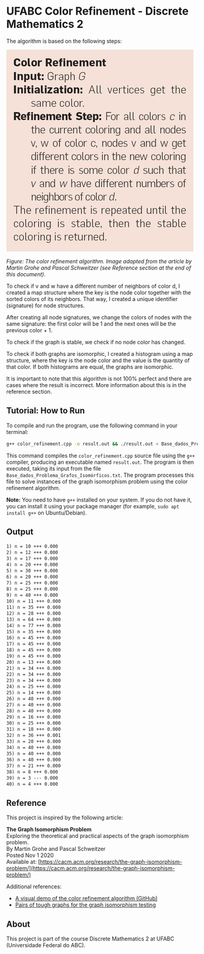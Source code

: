 # UFABC Color Refinement - Discrete Mathematics 2




The algorithm is based on the following steps:

![The color refinement algorithm.](./f3.jpg)

*Figure: The color refinement algorithm. Image adapted from the article by Martin Grohe and Pascal Schweitzer (see Reference section at the end of this document).*



To check if v and w have a different number of neighbors of color d, I created a map structure where the key is the node color together with the sorted colors of its neighbors. That way, I created a unique identifier (signature) for node structures.


After creating all node signatures, we change the colors of nodes with the same signature: the first color will be 1 and the next ones will be the previous color + 1.


To check if the graph is stable, we check if no node color has changed.


To check if both graphs are isomorphic, I created a histogram using a map structure, where the key is the node color and the value is the quantity of that color. If both histograms are equal, the graphs are isomorphic.


It is important to note that this algorithm is not 100% perfect and there are cases where the result is incorrect. More information about this is in the reference section.


## Tutorial: How to Run


To compile and run the program, use the following command in your terminal:

```bash
g++ color_refinement.cpp -o result.out && ./result.out < Base_dados_Problema_Grafos_Isomórficos.txt
```


This command compiles the `color_refinement.cpp` source file using the `g++` compiler, producing an executable named `result.out`. The program is then executed, taking its input from the file `Base_dados_Problema_Grafos_Isomórficos.txt`. The program processes this file to solve instances of the graph isomorphism problem using the color refinement algorithm.


**Note:** You need to have `g++` installed on your system. If you do not have it, you can install it using your package manager (for example, `sudo apt install g++` on Ubuntu/Debian).

## Output

```
1) n = 10 +++ 0.000
2) n = 12 +++ 0.000
3) n = 17 +++ 0.000
4) n = 20 +++ 0.000
5) n = 30 +++ 0.000
6) n = 20 +++ 0.000
7) n = 25 +++ 0.000
8) n = 25 +++ 0.000
9) n = 40 +++ 0.000
10) n = 11 +++ 0.000
11) n = 35 +++ 0.000
12) n = 28 +++ 0.000
13) n = 64 +++ 0.000
14) n = 77 +++ 0.000
15) n = 35 +++ 0.000
16) n = 45 +++ 0.000
17) n = 45 +++ 0.000
18) n = 45 +++ 0.000
19) n = 45 +++ 0.000
20) n = 13 +++ 0.000
21) n = 34 +++ 0.000
22) n = 34 +++ 0.000
23) n = 34 +++ 0.000
24) n = 25 +++ 0.000
25) n = 14 +++ 0.000
26) n = 40 +++ 0.000
27) n = 40 +++ 0.000
28) n = 40 +++ 0.000
29) n = 16 +++ 0.000
30) n = 25 +++ 0.000
31) n = 18 +++ 0.000
32) n = 36 +++ 0.001
33) n = 20 +++ 0.000
34) n = 40 +++ 0.000
35) n = 40 +++ 0.000
36) n = 40 +++ 0.000
37) n = 21 +++ 0.000
38) n = 8 +++ 0.000
39) n = 3 --- 0.000
40) n = 4 +++ 0.000
```

## Reference



This project is inspired by the following article:

**The Graph Isomorphism Problem**  
Exploring the theoretical and practical aspects of the graph isomorphism problem.  
By Martin Grohe and Pascal Schweitzer  
Posted Nov 1 2020  
Available at: [https://cacm.acm.org/research/the-graph-isomorphism-problem/](https://cacm.acm.org/research/the-graph-isomorphism-problem/)

Additional references:

- [A visual demo of the color refinement algorithm (GitHub)](https://github.com/holgerdell/color-refinement/tree/master)
- [Pairs of tough graphs for the graph isomorphism testing](https://funkybee.narod.ru/graphs.htm)

## About


This project is part of the course Discrete Mathematics 2 at UFABC (Universidade Federal do ABC).
